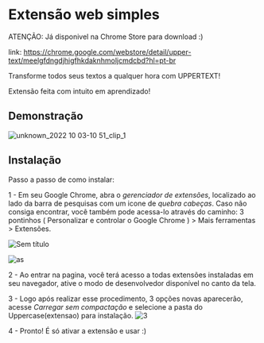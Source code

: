 
#  Extensão web simples

ATENÇÃO: Já disponivel na Chrome Store para download :) 

link:
https://chrome.google.com/webstore/detail/upper-text/meelgfdngdjhigfhkdaknhmoljcmdcbd?hl=pt-br

Transforme todos seus textos a qualquer hora com UPPERTEXT!

Extensão feita com intuito em aprendizado!

## Demonstração

![unknown_2022 10 03-10 51_clip_1](https://user-images.githubusercontent.com/99676970/193668311-4664b336-ee12-4cb6-ac05-5049e250df50.gif)


## Instalação

Passo a passo de como instalar:

1 - Em seu Google Chrome, abra o *gerenciador de extensões*, localizado ao lado da barra de pesquisas com um icone de *quebra cabeças*. 
Caso não consiga encontrar, você também pode acessa-lo através do caminho:
3 pontinhos ( Personalizar e controlar o Google Chrome ) > Mais ferramentas > Extensões.

![Sem título](https://user-images.githubusercontent.com/99676970/193673109-0f708349-5369-4c66-98ce-08d26dc84042.png)

![as](https://user-images.githubusercontent.com/99676970/193673121-1e66deb0-c76a-4b27-9d1d-df0394b8a004.png)

2 - Ao entrar na pagina, você terá acesso a todas extensões instaladas em seu navegador, ative o modo de desenvolvedor disponível no canto da tela.

3 - Logo após realizar esse procedimento, 3 opções novas aparecerão, acesse *Carregar sem compactação* e selecione a pasta do Uppercase(extensao) para instalação.
![3](https://user-images.githubusercontent.com/99676970/193673148-91d5804d-bbe0-4096-b342-3142a4513ecc.png)

4 - Pronto! É só ativar a extensão e usar :)
